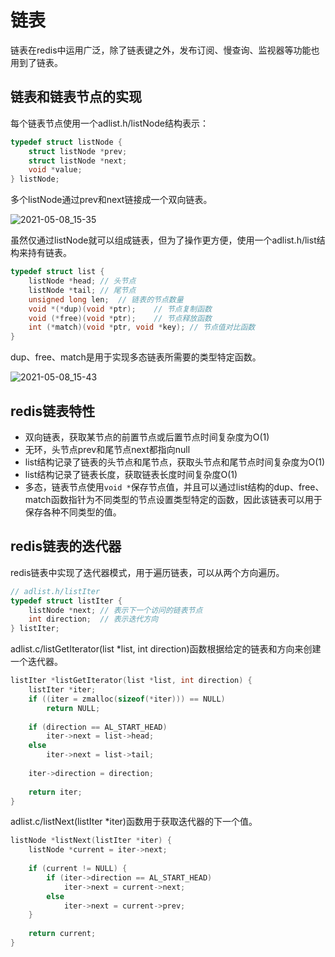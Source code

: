 # 链表

链表在redis中运用广泛，除了链表键之外，发布订阅、慢查询、监视器等功能也用到了链表。

## 链表和链表节点的实现

每个链表节点使用一个adlist.h/listNode结构表示：

```c
typedef struct listNode {
	struct listNode *prev;
	struct listNode *next;
	void *value;
} listNode;
```

多个listNode通过prev和next链接成一个双向链表。

![2021-05-08_15-35](/home/huzihan/笔记/notes/redis/images/2021-05-08_15-35.png)

虽然仅通过listNode就可以组成链表，但为了操作更方便，使用一个adlist.h/list结构来持有链表。

```c
typedef struct list {
    listNode *head;	// 头节点
    listNode *tail;	// 尾节点
    unsigned long len;	// 链表的节点数量
    void *(*dup)(void *ptr);	// 节点复制函数
    void (*free)(void *ptr);	// 节点释放函数
    int (*match)(void *ptr, void *key);	// 节点值对比函数
}
```

dup、free、match是用于实现多态链表所需要的类型特定函数。

![2021-05-08_15-43](/home/huzihan/笔记/notes/redis/images/2021-05-08_15-43.png)

## redis链表特性

* 双向链表，获取某节点的前置节点或后置节点时间复杂度为O(1)
* 无环，头节点prev和尾节点next都指向null
* list结构记录了链表的头节点和尾节点，获取头节点和尾节点时间复杂度为O(1)
* list结构记录了链表长度，获取链表长度时间复杂度O(1)
* 多态，链表节点使用`void *`保存节点值，并且可以通过list结构的dup、free、match函数指针为不同类型的节点设置类型特定的函数，因此该链表可以用于保存各种不同类型的值。

## redis链表的迭代器

redis链表中实现了迭代器模式，用于遍历链表，可以从两个方向遍历。

```c
// adlist.h/listIter
typedef struct listIter {
    listNode *next;	// 表示下一个访问的链表节点
    int direction;	// 表示迭代方向
} listIter;
```

adlist.c/listGetIterator(list *list, int direction)函数根据给定的链表和方向来创建一个迭代器。

```c
listIter *listGetIterator(list *list, int direction) {
	listIter *iter;
    if ((iter = zmalloc(sizeof(*iter))) == NULL) 
        return NULL;
    
    if (direction == AL_START_HEAD)
        iter->next = list->head;
    else
        iter->next = list->tail;
    
    iter->direction = direction;
    
    return iter;
}
```

adlist.c/listNext(listIter *iter)函数用于获取迭代器的下一个值。

```c
listNode *listNext(listIter *iter) {
    listNode *current = iter->next;
    
    if (current != NULL) {
        if (iter->direction == AL_START_HEAD)
            iter->next = current->next;
        else
            iter->next = current->prev;
    }
    
    return current;
}
```

